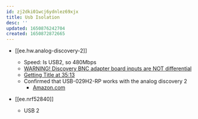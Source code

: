 ```yaml
---
id: zj2dki01wcj6ydnlez69xjx
title: Usb Isolation
desc: ''
updated: 1650876242704
created: 1650872872665
---
```


- [[ee.hw.analog-discovery-2]]

  - Speed: Is USB2, so 480Mbps
  - [WARNING! Discovery BNC adapter board inputs are NOT differential](https://forum.digilent.com/topic/25-warning-discovery-bnc-adapter-board-inputs-are-not-differential/)
  - [Getting Title at 35:13](https://forum.digilentinc.com/topic/19132-analog-discovery-2-analog-input-problem/?do=findComment&comment=53294)
  - Confirmed that USB-029H2-RP works with the analog discovery 2
    - [Amazon.com](https://www.amazon.com/HuMANDATA-USB-029H2-USB2-0-Isolator-Industrial-Grade/dp/B01FJBWC9Q/ref=sr_1_4?%252AVersion%252A=1&%252Aentries%252A=0&m=A2D3CNDMUB3UW1&qid=1650874978&s=merchant-items&sr=1-4)
- [[ee.nrf52840]]
  - USB 2